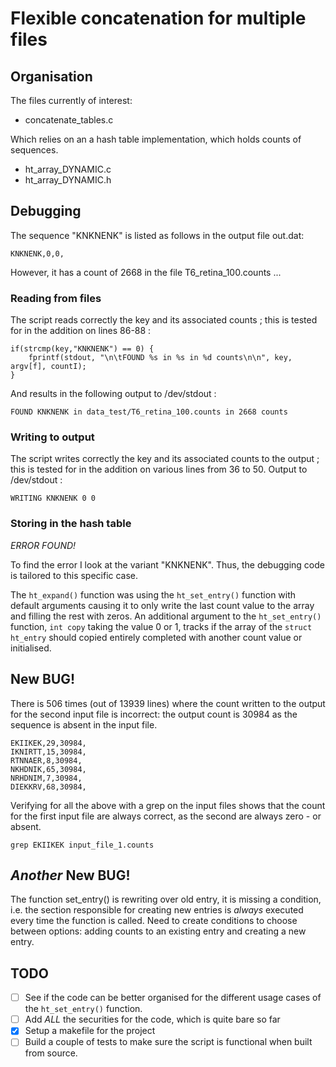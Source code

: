 # Flexible concatenation for multiple files


## Organisation

The files currently of interest:
 - concatenate_tables.c

Which relies on an a hash table implementation, which holds counts of sequences.
 - ht_array_DYNAMIC.c
 - ht_array_DYNAMIC.h


## Debugging

The sequence "KNKNENK" is listed as follows in the output file out.dat:
```
KNKNENK,0,0,
```
However, it has a count of 2668 in the file T6_retina_100.counts ...


### Reading from files

The script reads correctly the key and its associated counts ; this is tested for in the addition on lines 86-88 :
```
if(strcmp(key,"KNKNENK") == 0) {
    fprintf(stdout, "\n\tFOUND %s in %s in %d counts\n\n", key, argv[f], countI);
}
```
And results in the following output to /dev/stdout :
```
FOUND KNKNENK in data_test/T6_retina_100.counts in 2668 counts
```


### Writing to output

The script writes correctly the key and its associated counts to the output ; this is tested for in the addition on various lines from 36 to 50. Output to /dev/stdout :
```
WRITING KNKNENK 0 0
```

### Storing in the hash table

*ERROR FOUND!*

To find the error I look at the variant "KNKNENK". Thus, the debugging code is tailored to this specific case.

The `ht_expand()` function was using the `ht_set_entry()` function with default arguments causing it to only write the last count value to the array and filling the rest with zeros. An additional argument to the `ht_set_entry()` function, `int copy` taking the value 0 or 1, tracks if the array of the `struct ht_entry` should copied entirely completed with another count value or initialised.


## New BUG!

There is 506 times (out of 13939 lines) where the count written to the output for the second input file is incorrect: the output count is 30984 as the sequence is absent in the input file.
```
EKIIKEK,29,30984,
IKNIRTT,15,30984,
RTNNAER,8,30984,
NKHDNIK,65,30984,
NRHDNIM,7,30984,
DIEKKRV,68,30984,
```
Verifying for all the above with a grep on the input files shows that the count for the first input file are always correct, as the second are always zero - or absent.
```
grep EKIIKEK input_file_1.counts
```

## *Another* New BUG!
The function set_entry() is rewriting over old entry, it is missing a condition, i.e. the section responsible for creating new entries is *always* executed every time the function is called. Need to create conditions to choose between options: adding counts to an existing entry and creating a new entry.


## TODO
 - [ ] See if the code can be better organised for the different usage cases of the `ht_set_entry()` function.
 - [ ] Add *ALL* the securities for the code, which is quite bare so far
 - [X] Setup a makefile for the project
 - [ ] Build a couple of tests to make sure the script is functional when built from source.